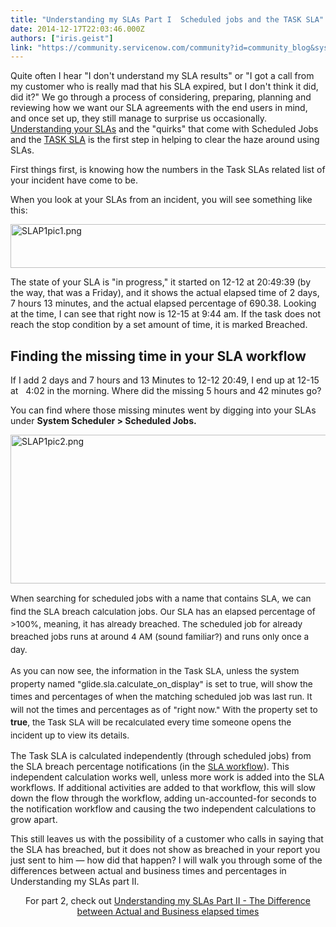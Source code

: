 ```yaml
---
title: "Understanding my SLAs Part I  Scheduled jobs and the TASK SLA"
date: 2014-12-17T22:03:46.000Z
authors: ["iris.geist"]
link: "https://community.servicenow.com/community?id=community_blog&sys_id=1bdd6ae9dbd0dbc01dcaf3231f961947"
---
```

<p>Quite often I hear "I don't understand my SLA results" or "I got a call from my customer who is really mad that his SLA expired, but I don't think it did, did it?" We go through a process of considering, preparing, planning and reviewing how we want our SLA agreements with the end users in mind, and once set up, they still manage to surprise us occasionally. <a title="ki.servicenow.com/index.php?title=Service_Level_Agreements_(SLA)_Plugin" href="http://wiki.servicenow.com/index.php?title=Service_Level_Agreements_(SLA)_Plugin">Understanding your SLAs</a> and the "quirks" that come with Scheduled Jobs and the <a title="ki.servicenow.com/index.php?title=Service_Level_Agreements_(SLA)_Plugin#Task_SLA" href="http://wiki.servicenow.com/index.php?title=Service_Level_Agreements_(SLA)_Plugin#Task_SLA">TASK SLA</a> is the first step in helping to clear the haze around using SLAs.</p><p></p><p>First things first, is knowing how the numbers in the Task SLAs related list of your incident have come to be.</p><p></p><p>When you look at your SLAs from an incident, you will see something like this:</p><p><img   alt="SLAP1pic1.png" class="image-0 jive-image" src="ee02f735db1cdfc0b322f4621f961974.iix" style="height: 70px; width: 620px; display: block; margin-left: auto; margin-right: auto;"/></p><p></p><p>The state of your SLA is "in progress," it started on 12-12 at 20:49:39 (by the way, that was a Friday), and it shows the actual elapsed time of 2 days, 7 hours 13 minutes, and the actual elapsed percentage of 690.38. Looking at the time, I can see that right now is 12-15 at 9:44 am. If the task does not reach the stop condition by a set amount of time, it is marked Breached.</p><p><span style="font-size: 10pt; line-height: 1.5em;"> </span></p><h2>Finding the missing time in your SLA workflow</h2><p></p><p>If I add 2 days and 7 hours and 13 Minutes to 12-12 20:49, I end up at 12-15 at   4:02 in the morning. Where did the missing 5 hours and 42 minutes go?</p><p></p><p>You can find where those missing minutes went by digging into your SLAs under <strong>System Scheduler &gt; Scheduled Jobs.</strong></p><p><img   alt="SLAP1pic2.png" class="image-1 jive-image" src="0ff3dd02db50d7041dcaf3231f961997.iix" style="height: 238px; width: 620px; display: block; margin-left: auto; margin-right: auto;"/></p><p><span style="font-size: 13.63636302948px; line-height: 1.5em;">When searching for scheduled jobs with a name that contains SLA, we can find the SLA breach calculation jobs. Our SLA has an elapsed percentage of &gt;100%, meaning, it has already breached. The scheduled job for already breached jobs runs at around 4 AM (sound familiar?) and runs only once a day.</span></p><p><span style="font-size: 13.63636302948px; line-height: 1.5em;"> </span></p><p><span style="font-size: 13.63636302948px; line-height: 1.5em;"><span style="font-size: 13.63636302948px;">As you can now see, the information in the Task SLA, unless the system property named "glide.sla.calculate_on_display" is set to true, will show the times and percentages of when the matching scheduled job was last run. It will not the times and percentages as of "right now." With the property set to </span><span style="font-size: 13.63636302948px;"><strong>true</strong></span><span style="font-size: 13.63636302948px;">, the Task SLA will be recalculated every time someone opens the incident up to view its details.</span></span></p><p><span style="font-size: 13.63636302948px; line-height: 1.5em;"> </span></p><p>The Task SLA is calculated independently (through scheduled jobs) from the SLA breach percentage notifications (in the <a title="ki.servicenow.com/index.php?title=Creating_an_SLA_Workflow" href="http://wiki.servicenow.com/index.php?title=Creating_an_SLA_Workflow" style="font-size: 13.63636302948px;">SLA workflow</a>). This independent calculation works well, unless more work is added into the SLA workflows. If additional activities are added to that workflow, this will slow down the flow through the workflow, adding un-accounted-for seconds to the notification workflow and causing the two independent calculations to grow apart.</p><p></p><p>This still leaves us with the possibility of a customer who calls in saying that the SLA has breached, but it does not show as breached in your report you just sent to him — how did that happen? I will walk you through some of the differences between actual and business times and percentages in Understanding my SLAs part II.</p><p></p><p style="text-align: center;">For part 2, check out <a title="Understanding my SLAs  Part II - The Difference between Actual and Business elapsed times" __default_attr="3758" __jive_macro_name="blogpost" class="jive_macro jive_macro_blogpost" data-orig-content="Understanding my SLAs  Part II - The Difference between Actual and Business elapsed times" data-renderedposition="973.9583740234375_370.9895935058594_596_17" href="/community?id=community_blog&sys_id=e33e62addbd0dbc01dcaf3231f9619a2">Understanding my SLAs  Part II - The Difference between Actual and Business elapsed times</a> </p><div><p></p></div>